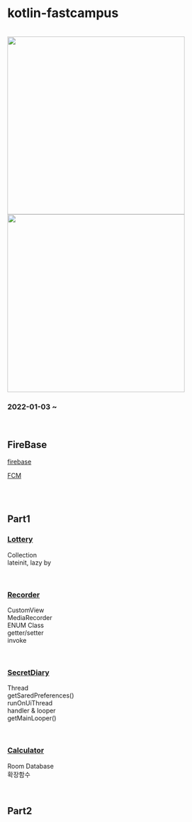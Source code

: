 # kotlin-fastcampus

<br>

<img src="https://blog.kakaocdn.net/dn/d0l1Pv/btqGmONiPmW/OluDzrKeEx79dtll0GFVik/img.png" width = 400px>

<br>

<img src="https://w.namu.la/s/f72189df686d66cdcbb4c7f15e9532c3b897741e559d52c5f4f24da2b064cb3ba6e6bf37ab8bf321c82b16d7836f1993d174ee3364ba8c22c0955ff6f57bf15c12ac965dc77001de7881132b23b8ddd4" width = 400px>

### 2022-01-03 ~

<br>

## FireBase

[firebase](firebase/firebase.md)

[FCM](firebase/FirebaseCloudMessaging.md)

<br>

<br>

## Part1

### [Lottery](part01/Lottery/README.md)

Collection <br> lateinit, lazy by

<br>

### [Recorder](part01/Recorder/REVIEW.md)

CustomView <br> MediaRecorder <br> ENUM Class <br> getter/setter <br> invoke

<br>

### [SecretDiary](part01/SecretDiary/README.md)

Thread <br> getSaredPreferences() <br> runOnUiThread <br> handler & looper <br> getMainLooper()

<br>

### [Calculator](part01/Calculator/README.md)

Room Database <br> 확장함수

<br>

## Part2
